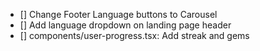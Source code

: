 - [] Change Footer Language buttons to Carousel
- [] Add language dropdown on landing page header
- [] components/user-progress.tsx:  Add streak and gems